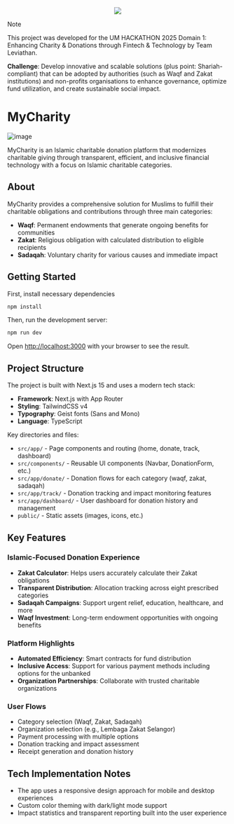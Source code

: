 <div align='center'>
  <img src='https://github.com/user-attachments/assets/0705bdbe-1a6a-47c4-ae47-4cd4e529e079'/>
</div>

> [!NOTE]
> This project was developed for the UM HACKATHON 2025 Domain 1: Enhancing Charity & Donations through Fintech & Technology by Team Leviathan.
>
> **Challenge**: Develop innovative and scalable solutions (plus point: Shariah-compliant) that can be adopted by 
> authorities (such as Waqf and Zakat institutions) and non-profits organisations to enhance governance,
> optimize fund utilization, and create sustainable social impact.

# MyCharity
![image](https://github.com/user-attachments/assets/d312125c-a31c-4d62-9a57-8f971b3126b2)

MyCharity is an Islamic charitable donation platform that modernizes charitable giving through transparent, efficient, and inclusive financial technology with a focus on Islamic charitable categories.

## About

MyCharity provides a comprehensive solution for Muslims to fulfill their charitable obligations and contributions through three main categories:

- **Waqf**: Permanent endowments that generate ongoing benefits for communities
- **Zakat**: Religious obligation with calculated distribution to eligible recipients
- **Sadaqah**: Voluntary charity for various causes and immediate impact

## Getting Started

First, install necessary dependencies

```bash
npm install
```

Then, run the development server:

```bash
npm run dev
```

Open [http://localhost:3000](http://localhost:3000) with your browser to see the result.

## Project Structure

The project is built with Next.js 15 and uses a modern tech stack:

- **Framework**: Next.js with App Router
- **Styling**: TailwindCSS v4
- **Typography**: Geist fonts (Sans and Mono)
- **Language**: TypeScript

Key directories and files:
- `src/app/` - Page components and routing (home, donate, track, dashboard)
- `src/components/` - Reusable UI components (Navbar, DonationForm, etc.)
- `src/app/donate/` - Donation flows for each category (waqf, zakat, sadaqah)
- `src/app/track/` - Donation tracking and impact monitoring features
- `src/app/dashboard/` - User dashboard for donation history and management
- `public/` - Static assets (images, icons, etc.)

## Key Features

### Islamic-Focused Donation Experience
- **Zakat Calculator**: Helps users accurately calculate their Zakat obligations
- **Transparent Distribution**: Allocation tracking across eight prescribed categories
- **Sadaqah Campaigns**: Support urgent relief, education, healthcare, and more
- **Waqf Investment**: Long-term endowment opportunities with ongoing benefits

### Platform Highlights
- **Automated Efficiency**: Smart contracts for fund distribution
- **Inclusive Access**: Support for various payment methods including options for the unbanked
- **Organization Partnerships**: Collaborate with trusted charitable organizations

### User Flows
- Category selection (Waqf, Zakat, Sadaqah)
- Organization selection (e.g., Lembaga Zakat Selangor)
- Payment processing with multiple options
- Donation tracking and impact assessment
- Receipt generation and donation history

## Tech Implementation Notes

- The app uses a responsive design approach for mobile and desktop experiences
- Custom color theming with dark/light mode support
- Impact statistics and transparent reporting built into the user experience
